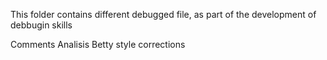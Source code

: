 This folder contains different debugged file, as part of the development of debbugin skills

Comments
Analisis
Betty style corrections
